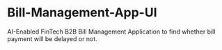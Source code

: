 # Bill-Management-App-UI
 AI-Enabled FinTech B2B Bill Management Application to find whether bill payment will be delayed or not.
